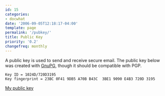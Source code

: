 ```yaml
---
id: 15
categories:
- docwhat
date: '2006-09-05T12:18:17-04:00'
template: page
permalink: '/pubkey/'
title: Public Key
priority: '0.2'
changefreq: monthly
---
```


A public key is used to send and receive secure email. The public key below
was created with [GnuPG](http://www.gnupg.org/), though it should be
compatible with PGP.

    Key ID = 1024D/720D3195
    Key fingerprint = 23BC 0F41 9DB5 A70B B43C  3BE1 9090 E4B3 720D 3195

[My public key](http://docwhat.org/publickey.txt)
